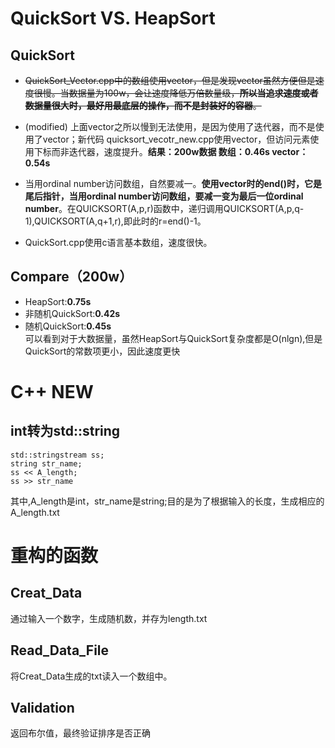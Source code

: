 # QuickSort VS. HeapSort
## QuickSort
- ~~QuickSort_Vector.cpp中的数组使用vector<int>，但是发现vector虽然方便但是速度很慢。当数据量为100w，会让速度降低万倍数量级，**所以当追求速度或者数据量很大时，最好用最底层的操作，而不是封装好的容器**。~~
- (modified) 上面vector之所以慢到无法使用，是因为使用了迭代器，而不是使用了vector；新代码 quicksort_vecotr_new.cpp使用vector，但访问元素使用下标而非迭代器，速度提升。**结果：200w数据 数组：0.46s vector：0.54s**

- 当用ordinal number访问数组，自然要减一。**使用vector时的end()时，它是尾后指针，当用ordinal number访问数组，要减一变为最后一位ordinal number**。在QUICKSORT(A,p,r)函数中，递归调用QUICKSORT(A,p,q-1),QUICKSORT(A,q+1,r),即此时的r=end()-1。

- QuickSort.cpp使用c语言基本数组，速度很快。

## Compare（200w）
- HeapSort:**0.75s**
- 非随机QuickSort:**0.42s**
- 随机QuickSort:**0.45s**  
可以看到对于大数据量，虽然HeapSort与QuickSort复杂度都是O(nlgn),但是QuickSort的常数项更小，因此速度更快

# C++ NEW
## int转为std::string
    std::stringstream ss;
    string str_name;
    ss << A_length;
    ss >> str_name
其中,A_length是int，str_name是string;目的是为了根据输入的长度，生成相应的A_length.txt

# 重构的函数
## Creat_Data
通过输入一个数字，生成随机数，并存为length.txt

## Read_Data_File
将Creat_Data生成的txt读入一个数组中。

## Validation
返回布尔值，最终验证排序是否正确
